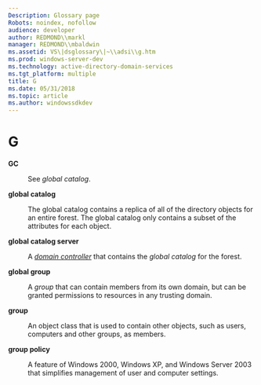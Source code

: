 ```yaml
---
Description: Glossary page
Robots: noindex, nofollow
audience: developer
author: REDMOND\\markl
manager: REDMOND\\mbaldwin
ms.assetid: VS\|dsglossary\|~\\adsi\\g.htm
ms.prod: windows-server-dev
ms.technology: active-directory-domain-services
ms.tgt_platform: multiple
title: G
ms.date: 05/31/2018
ms.topic: article
ms.author: windowssdkdev
---
```


# G

<dl> <dt>

<span id="_ds_gc"></span><span id="_DS_GC"></span>**GC**
</dt> <dd>

See *global catalog*.

</dd> <dt>

<span id="_ds_global_catalog"></span><span id="_DS_GLOBAL_CATALOG"></span>**global catalog**
</dt> <dd>

The global catalog contains a replica of all of the directory objects for an entire forest. The global catalog only contains a subset of the attributes for each object.

</dd> <dt>

<span id="_ds_global_catalog_server"></span><span id="_DS_GLOBAL_CATALOG_SERVER"></span>**global catalog server**
</dt> <dd>

A [*domain controller*](d.md#-ds-domain-controller) that contains the *global catalog* for the forest.

</dd> <dt>

<span id="_ds_global_group"></span><span id="_DS_GLOBAL_GROUP"></span>**global group**
</dt> <dd>

A *group* that can contain members from its own domain, but can be granted permissions to resources in any trusting domain.

</dd> <dt>

<span id="_ds_group"></span><span id="_DS_GROUP"></span>**group**
</dt> <dd>

An object class that is used to contain other objects, such as users, computers and other groups, as members.

</dd> <dt>

<span id="_ds_group_policy"></span><span id="_DS_GROUP_POLICY"></span>**group policy**
</dt> <dd>

A feature of Windows 2000, Windows XP, and Windows Server 2003 that simplifies management of user and computer settings.

</dd> </dl>

 

 



